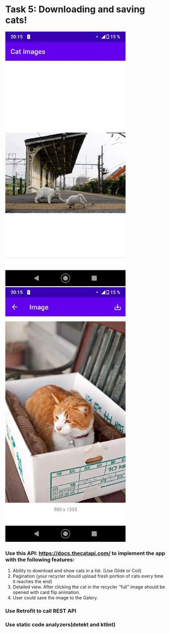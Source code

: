 # Task 5: Downloading and saving cats!
![alt text](https://github.com/Lonexera/rsschool2021-Android-task-Cats/blob/master/list.jpg)
![alt text](https://github.com/Lonexera/rsschool2021-Android-task-Cats/blob/master/save_image.jpg)

### Use this API: https://docs.thecatapi.com/ to implement the app with the following features:
1. Ability to download and show cats in a list. (Use Glide or Coil)
2. Pagination (your recycler should upload fresh portion of cats every time it reaches the end)
3. Detailed view. After clicking the cat in the recycler “full” image should be opened with card flip animation.
4. User could save the image to the Galery.


### Use Retrofit to call REST API

### Use static code analyzers(detekt and ktlint)

